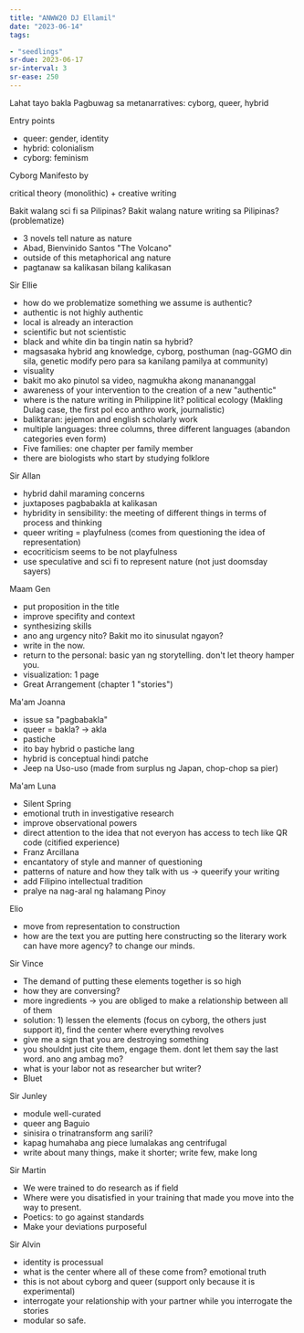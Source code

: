 ```yaml
---
title: "ANWW20 DJ Ellamil"
date: "2023-06-14"
tags:

- "seedlings"
sr-due: 2023-06-17
sr-interval: 3
sr-ease: 250
---
```


Lahat tayo bakla
Pagbuwag sa metanarratives: cyborg, queer, hybrid

Entry points
- queer: gender, identity
- hybrid: colonialism
- cyborg: feminism

Cyborg Manifesto by 

critical theory (monolithic) + creative writing

Bakit walang sci fi sa Pilipinas?
Bakit walang nature writing sa Pilipinas? (problematize)
- 3 novels tell nature as nature
- Abad, Bienvinido Santos "The Volcano"
- outside of this metaphorical ang nature
- pagtanaw sa kalikasan bilang kalikasan

Sir Ellie
- how do we problematize something we assume is authentic?
- authentic is not highly authentic
- local is already an interaction
- scientific but not scientistic
- black and white din ba tingin natin sa hybrid?
- magsasaka hybrid ang knowledge, cyborg, posthuman (nag-GGMO din sila, genetic modify pero para sa kanilang pamilya at community)
- visuality
- bakit mo ako pinutol sa video, nagmukha akong manananggal
- awareness of your intervention to the creation of a new "authentic"
- where is the nature writing in Philippine lit? political ecology (Makling Dulag case, the first pol eco anthro work, journalistic)
- baliktaran: jejemon and english scholarly work
- multiple languages: three columns, three different languages (abandon categories even form)
- Five families: one chapter per family member
- there are biologists who start by studying folklore

Sir Allan
- hybrid dahil maraming concerns
- juxtaposes pagbabakla at kalikasan
- hybridity in sensibility: the meeting of different things in terms of process and thinking
- queer writing = playfulness (comes from questioning the idea of representation)
- ecocriticism seems to be not playfulness
- use speculative and sci fi to represent nature (not just doomsday sayers)

Maam Gen
- put proposition in the title
- improve specifity and context
- synthesizing skills
- ano ang urgency nito? Bakit mo ito sinusulat ngayon?
- write in the now.
- return to the personal: basic yan ng storytelling. don't let theory hamper you.
- visualization: 1 page
- Great Arrangement (chapter 1 "stories")

Ma'am Joanna
- issue sa "pagbabakla"
- queer = bakla? -> akla
- pastiche
- ito bay hybrid o pastiche lang
- hybrid is conceptual hindi patche
- Jeep na Uso-uso (made from surplus ng Japan, chop-chop sa pier)

Ma'am Luna
- Silent Spring
- emotional truth in investigative research
- improve observational powers
- direct attention to the idea that not everyon has access to tech like QR code (citified experience)
- Franz Arcillana
- encantatory of style and manner of questioning
- patterns of nature and how they talk with us -> queerify your writing
- add Filipino intellectual tradition
- pralye na nag-aral ng halamang Pinoy

Elio
- move from representation to construction
- how are the text you are putting here constructing so the literary work can have more agency? to change our minds.

Sir Vince
- The demand of putting these elements together is so high
- how they are conversing?
- more ingredients -> you are obliged to make a relationship between all of them
- solution: 1) lessen the elements (focus on cyborg, the others just support it), find the center where everything revolves
- give me a sign that you are destroying something
- you shouldnt just cite them, engage them. dont let them say the last word. ano ang ambag mo?
- what is your labor not as researcher but writer?
- Bluet

Sir Junley
- module well-curated
- queer ang Baguio
- sinisira o trinatransform ang sarili?
- kapag humahaba ang piece lumalakas ang centrifugal
- write about many things, make it shorter; write few, make long

Sir Martin
- We were trained to do research as if field
- Where were you disatisfied in your training that made you move into the way to present.
- Poetics: to go against standards
- Make your deviations purposeful

Sir Alvin
- identity is processual
- what is the center where all of these come from? emotional truth
- this is not about cyborg and queer (support only because it is experimental)
- interrogate your relationship with your partner while you interrogate the stories
- modular so safe.